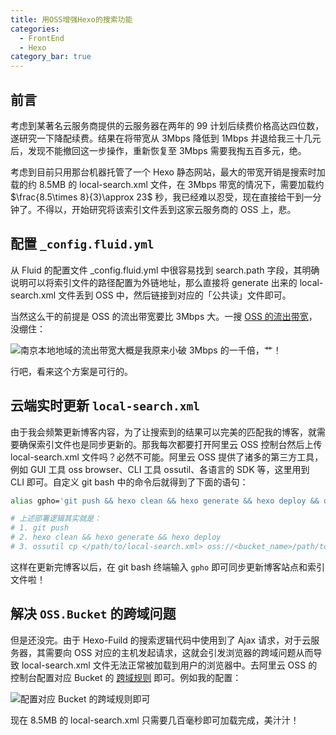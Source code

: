 ```yaml
---
title: 用OSS增强Hexo的搜索功能
categories:
  - FrontEnd
  - Hexo
category_bar: true
---
```


## 前言

考虑到某著名云服务商提供的云服务器在两年的 99 计划后续费价格高达四位数，遂研究一下降配续费。结果在将带宽从 3Mbps 降低到 1Mbps 并退给我三十几元后，发现不能撤回这一步操作，重新恢复至 3Mbps 需要我掏五百多元，绝。

考虑到目前只用那台机器托管了一个 Hexo 静态网站，最大的带宽开销是搜索时加载的约 8.5MB 的 local-search.xml 文件，在 3Mbps 带宽的情况下，需要加载约 $\frac{8.5\times 8}{3}\approx 23$ 秒，我已经难以忍受，现在直接给干到一分钟了。不得以，开始研究将该索引文件丢到这家云服务商的 OSS 上，悲。

## 配置 `_config.fluid.yml`

从 Fluid 的配置文件 _config.fluid.yml 中很容易找到 search.path 字段，其明确说明可以将索引文件的路径配置为外链地址，那么直接将 generate 出来的 local-search.xml 文件丢到 OSS 中，然后链接到对应的「公共读」文件即可。

当然这么干的前提是 OSS 的流出带宽要比 3Mbps 大。一搜 [OSS 的流出带宽](https://help.aliyun.com/zh/oss/product-overview/limits)，没绷住：

![南京本地地域的流出带宽大概是我原来小破 3Mbps 的一千倍，艹！](https://dwj-oss.oss-cn-nanjing.aliyuncs.com/images/202501192317447.png)

行吧，看来这个方案是可行的。

## 云端实时更新 `local-search.xml`

由于我会频繁更新博客内容，为了让搜索到的结果可以完美的匹配我的博客，就需要确保索引文件也是同步更新的。那我每次都要打开阿里云 OSS 控制台然后上传 local-search.xml 文件吗？必然不可能。阿里云 OSS 提供了诸多的第三方工具，例如 GUI 工具 oss browser、CLI 工具 ossutil、各语言的 SDK 等，这里用到 CLI 即可。自定义 git bash 中的命令后就得到了下面的语句：

```bash
alias gpho='git push && hexo clean && hexo generate && hexo deploy && ossutil cp </path/to/local-search.xml> oss://dwj-oss/search-files/'

# 上述部署逻辑其实就是：
# 1. git push
# 2. hexo clean && hexo generate && hexo deploy
# 3. ossutil cp </path/to/local-search.xml> oss://<bucket_name>/path/to/oss_folder/
```

这样在更新完博客以后，在 git bash 终端输入 `gpho` 即可同步更新博客站点和索引文件啦！

## 解决 `OSS.Bucket` 的跨域问题

但是还没完。由于 Hexo-Fuild 的搜索逻辑代码中使用到了 Ajax 请求，对于云服务器，其需要向 OSS 对应的主机发起请求，这就会引发浏览器的跨域问题从而导致 local-search.xml 文件无法正常被加载到用户的浏览器中。去阿里云 OSS 的控制台配置对应 Bucket 的 [跨域规则](https://help.aliyun.com/zh/oss/user-guide/cors-12/) 即可。例如我的配置：

![配置对应 Bucket 的跨域规则即可](https://dwj-oss.oss-cn-nanjing.aliyuncs.com/images/202501192333282.png)

现在 8.5MB 的 local-search.xml 只需要几百毫秒即可加载完成，美汁汁！
